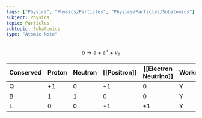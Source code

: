 ```yaml
---
tags: ["Physics", "Physics/Particles", "Physics/Particles/Subatomics"]
subject: Physics
topic: Particles
subtopic: Subatomics
type: "Atomic Note"
---
```

$$p \to e + e^+ + \nu_e$$

| Conserved | Proton | Neutron | [[Positron]] | [[Electron Neutrino]] | Works |
| --------- | ------ | ------- | ------------ | --------------------- | ----- |
| Q         | +1     | 0       | +1           | 0                     | Y     |
| B         | 1      | 1       | 0            | 0                     | Y     |
| L         | 0      | 0       | -1           | +1                    | Y     |
